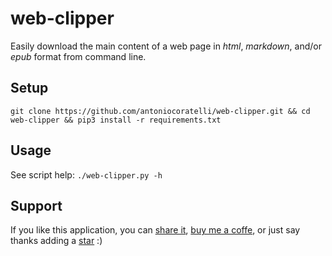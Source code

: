 # web-clipper

Easily download the main content of a web page in *html*, *markdown*, and/or *epub* format from command line.

## Setup

```
git clone https://github.com/antoniocoratelli/web-clipper.git && cd web-clipper && pip3 install -r requirements.txt
```

## Usage

See script help: `./web-clipper.py -h`

## Support

If you like this application, you can [share it][support_share],
[buy me a coffe][support_paypal], or just say thanks adding a
[star][support_star] :)


[fym]: http://fuckyeahmarkdown.com/
[pip]: https://wiki.python.org/moin/CheeseShopTutorial#Installing_Distributions

[support_share]:  https://www.addtoany.com/share/#url=github.com/antoniocoratelli/web-clipper
[support_star]:   https://github.com/antoniocoratelli/web-clipper/stargazers
[support_paypal]: https://paypal.me/antoniocoratelli
